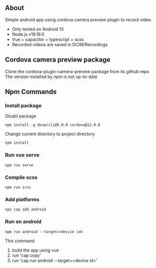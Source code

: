 ## About
Simple android app using cordova camera preview plugin to record video
- Only tested on Android 13
- Node.js v18.19.0
- Vue + capacitor + typescript + scss
- Recorded videos are saved in DCIM/Recordings

## Cordova camera preview package
Clone the cordova-plugin-camera-preview package from its github repo<br>
The version installed by npm is not up-to-date

## Npm Commands

### Install package
Gloabl package
```
npm install -g @vue/cli@5.0.8 cordova@12.0.0
```
Change current directory to project directory
```
npm install
```

### Run vue serve
```
npm run serve
```

### Compile scss
```
npm run scss
```

### Add platforms
```
npx cap add android
```

### Run on android
```
npm run android --target=<device id>
```
This command<br>
1. build the app using vue
2. run 'cap copy'
3. run 'cap run android --target=\<device id\>'